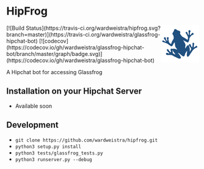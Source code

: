 # HipFrog
<img width=100px align=right src="/glassfrog/static/hipfrog.png">
[![Build Status](https://travis-ci.org/wardweistra/hipfrog.svg?branch=master)](https://travis-ci.org/wardweistra/glassfrog-hipchat-bot)
[![codecov](https://codecov.io/gh/wardweistra/glassfrog-hipchat-bot/branch/master/graph/badge.svg)](https://codecov.io/gh/wardweistra/glassfrog-hipchat-bot)

A Hipchat bot for accessing Glassfrog

## Installation on your Hipchat Server
* Available soon

## Development
* `git clone https://github.com/wardweistra/hipfrog.git`
* `python3 setup.py install`
* `python3 tests/glassfrog_tests.py`
* `python3 runserver.py --debug`
